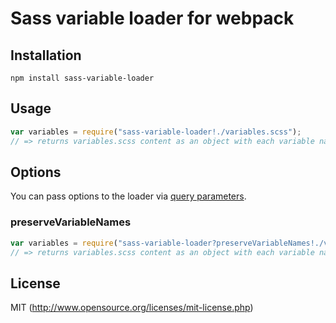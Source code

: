 # Sass variable loader for webpack

## Installation

`npm install sass-variable-loader`

## Usage

``` javascript
var variables = require("sass-variable-loader!./variables.scss");
// => returns variables.scss content as an object with each variable name camelCased
```

## Options

You can pass options to the loader via [query parameters](http://webpack.github.io/docs/using-loaders.html#query-parameters).

### preserveVariableNames

``` javascript
var variables = require("sass-variable-loader?preserveVariableNames!./variables.scss");
// => returns variables.scss content as an object with each variable name left intact
```

## License

MIT (http://www.opensource.org/licenses/mit-license.php)
